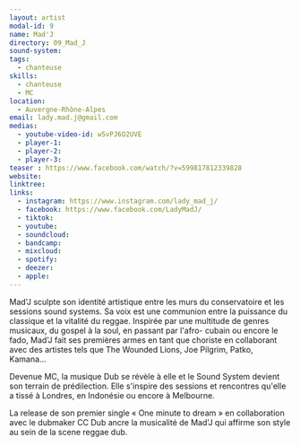 ```yaml
---
layout: artist
modal-id: 9
name: Mad'J
directory: 09_Mad_J
sound-system: 
tags: 
  - chanteuse
skills: 
  - chanteuse
  - MC
location:
  - Auvergne-Rhône-Alpes
email: lady.mad.j@gmail.com
medias:
  - youtube-video-id: w5vPJ6O2UVE
  - player-1: 
  - player-2: 
  - player-3: 
teaser : https://www.facebook.com/watch/?v=599817812339828
website: 
linktree: 
links:
  - instagram: https://www.instagram.com/lady_mad_j/
  - facebook: https://www.facebook.com/LadyMadJ/
  - tiktok: 
  - youtube: 
  - soundcloud: 
  - bandcamp: 
  - mixcloud: 
  - spotify: 
  - deezer: 
  - apple: 
---
```


Mad'J sculpte son identité artistique entre les murs du conservatoire et les sessions sound systems. Sa voix est une communion entre la puissance du classique et la vitalité du reggae. Inspirée par une multitude de genres musicaux, du gospel à la soul, en passant par l'afro- cubain ou encore le fado, Mad'J fait ses premières armes en tant que choriste en collaborant avec des artistes tels que The Wounded Lions, Joe Pilgrim, Patko, Kamana…

Devenue MC, la musique Dub se révèle à elle et le Sound System devient son terrain de prédilection. Elle s'inspire des sessions et rencontres qu'elle a tissé à Londres, en Indonésie ou encore à Melbourne.

La release de son premier single « One minute to dream » en collaboration avec le dubmaker CC Dub ancre la musicalité de Mad'J qui affirme son style au sein de la scene reggae dub.
